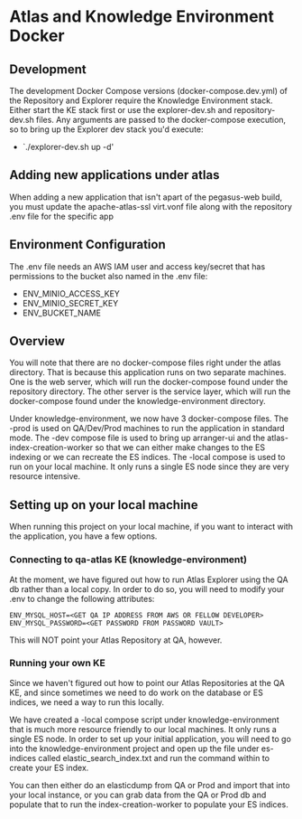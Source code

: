 # Atlas and Knowledge Environment Docker

## Development

The development Docker Compose versions (docker-compose.dev.yml) of the Repository and Explorer require the Knowledge Environment stack. Either start the KE stack first or use the explorer-dev.sh and repository-dev.sh files. Any arguments are passed to the docker-compose execution, so to bring up the Explorer dev stack you'd execute:
- `./explorer-dev.sh up -d'

## Adding new applications under atlas

When adding a new application that isn't apart of the pegasus-web build, you must update the apache-atlas-ssl virt.vonf file along with the repository .env file for the specific app

## Environment Configuration

The .env file needs an AWS IAM user and access key/secret that has permissions to the bucket also named in the .env file:
- ENV_MINIO_ACCESS_KEY
- ENV_MINIO_SECRET_KEY
- ENV_BUCKET_NAME

## Overview
You will note that there are no docker-compose files right under the atlas directory. That is because this application runs on two separate machines. One is the web server, which will run the docker-compose found under the repository directory. The other server is the service layer, which will run the docker-compose found under the knowledge-environment directory.

Under knowledge-environment, we now have 3 docker-compose files. The -prod is used on QA/Dev/Prod machines to run the application in standard mode. The -dev compose file is used to bring up arranger-ui and the atlas-index-creation-worker so that we can either make changes to the ES indexing or we can recreate the ES indices. The -local compose is used to run on your local machine. It only runs a single ES node since they are very resource intensive.

## Setting up on your local machine
When running this project on your local machine, if you want to interact with the application, you have a few options.

### Connecting to qa-atlas KE (knowledge-environment)
At the moment, we have figured out how to run Atlas Explorer using the QA db rather than a local copy. In order to do so, you will need to modify your .env to change the following attributes:

    ENV_MYSQL_HOST=<GET QA IP ADDRESS FROM AWS OR FELLOW DEVELOPER>
    ENV_MYSQL_PASSWORD=<GET PASSWORD FROM PASSWORD VAULT>

This will NOT point your Atlas Repository at QA, however.

### Running your own KE
Since we haven't figured out how to point our Atlas Repositories at the QA KE, and since sometimes we need to do work on the database or ES indices, we need a way to run this locally.

We have created a -local compose script under knowledge-environment that is much more resource friendly to our local machines. It only runs a single ES node. In order to set up your initial application, you will need to go into the knowledge-environment project and open up the file under es-indices called elastic_search_index.txt and run the command within to create your ES index.

You can then either do an elasticdump from QA or Prod and import that into your local instance, or you can grab data from the QA or Prod db and populate that to run the index-creation-worker to populate your ES indices.
